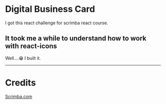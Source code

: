 # Digital Business Card

I got this react challenge for scrimba react course.

It took me a while to understand how to work with react-icons
---
Well....😁 I built it.

---

# Credits

[Scrimba.com](https://scrimba.com/)